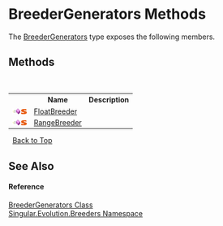 # BreederGenerators Methods
 

The <a href="d366c4f3-688a-b0eb-d804-0094384e5905">BreederGenerators</a> type exposes the following members.


## Methods
&nbsp;<table><tr><th></th><th>Name</th><th>Description</th></tr><tr><td>![Public method](media/pubmethod.gif "Public method")![Static member](media/static.gif "Static member")</td><td><a href="3b7969d5-eb28-64d3-e36a-c1c168168ef8">FloatBreeder</a></td><td /></tr><tr><td>![Public method](media/pubmethod.gif "Public method")![Static member](media/static.gif "Static member")</td><td><a href="8d934fdf-97eb-e953-3cf5-394b2cdd9b90">RangeBreeder</a></td><td /></tr></table>&nbsp;
<a href="#breedergenerators-methods">Back to Top</a>

## See Also


#### Reference
<a href="d366c4f3-688a-b0eb-d804-0094384e5905">BreederGenerators Class</a><br /><a href="ed999852-f424-569f-ca7a-ae7710cee658">Singular.Evolution.Breeders Namespace</a><br />